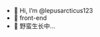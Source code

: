 - 👋 Hi, I’m @lepusarcticus123
- 👀 front-end
- 🌱 野蛮生长中...

<!---
lepusarcticus123/lepusarcticus123 is a ✨ special ✨ repository because its `README.md` (this file) appears on your GitHub profile.
You can click the Preview link to take a look at your changes.
--->
